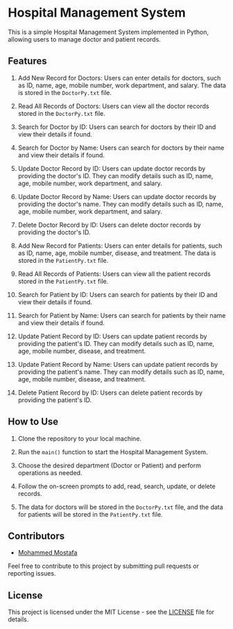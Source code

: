 
# Hospital Management System

This is a simple Hospital Management System implemented in Python, allowing users to manage doctor and patient records.

## Features

1. Add New Record for Doctors: Users can enter details for doctors, such as ID, name, age, mobile number, work department, and salary. The data is stored in the `DoctorPy.txt` file.

2. Read All Records of Doctors: Users can view all the doctor records stored in the `DoctorPy.txt` file.

3. Search for Doctor by ID: Users can search for doctors by their ID and view their details if found.

4. Search for Doctor by Name: Users can search for doctors by their name and view their details if found.

5. Update Doctor Record by ID: Users can update doctor records by providing the doctor's ID. They can modify details such as ID, name, age, mobile number, work department, and salary.

6. Update Doctor Record by Name: Users can update doctor records by providing the doctor's name. They can modify details such as ID, name, age, mobile number, work department, and salary.

7. Delete Doctor Record by ID: Users can delete doctor records by providing the doctor's ID.

8. Add New Record for Patients: Users can enter details for patients, such as ID, name, age, mobile number, disease, and treatment. The data is stored in the `PatientPy.txt` file.

9. Read All Records of Patients: Users can view all the patient records stored in the `PatientPy.txt` file.

10. Search for Patient by ID: Users can search for patients by their ID and view their details if found.

11. Search for Patient by Name: Users can search for patients by their name and view their details if found.

12. Update Patient Record by ID: Users can update patient records by providing the patient's ID. They can modify details such as ID, name, age, mobile number, disease, and treatment.

13. Update Patient Record by Name: Users can update patient records by providing the patient's name. They can modify details such as ID, name, age, mobile number, disease, and treatment.

14. Delete Patient Record by ID: Users can delete patient records by providing the patient's ID.

## How to Use

1. Clone the repository to your local machine.

2. Run the `main()` function to start the Hospital Management System.

3. Choose the desired department (Doctor or Patient) and perform operations as needed.

4. Follow the on-screen prompts to add, read, search, update, or delete records.

5. The data for doctors will be stored in the `DoctorPy.txt` file, and the data for patients will be stored in the `PatientPy.txt` file.

## Contributors

- [Mohammed Mostafa](https://github.com/mohammedd20)

Feel free to contribute to this project by submitting pull requests or reporting issues.

## License

This project is licensed under the MIT License - see the [LICENSE](LICENSE) file for details.

